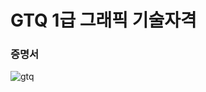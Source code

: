 # GTQ 1급 그래픽 기술자격

### 증명서

![gtq](https://user-images.githubusercontent.com/17943248/102708514-29bc0a80-42e7-11eb-86a9-ae8119fd1f98.png)
